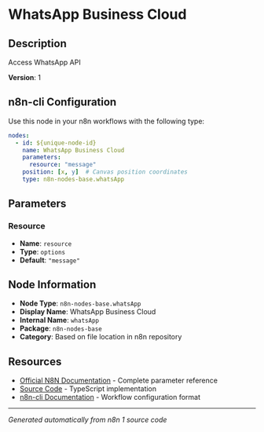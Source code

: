 # WhatsApp Business Cloud

## Description

Access WhatsApp API

**Version**: 1

## n8n-cli Configuration

Use this node in your n8n workflows with the following type:

```yaml
nodes:
  - id: ${unique-node-id}
    name: WhatsApp Business Cloud
    parameters:
      resource: "message"
    position: [x, y]  # Canvas position coordinates
    type: n8n-nodes-base.whatsApp
```

## Parameters

### Resource

- **Name**: `resource`
- **Type**: `options`
- **Default**: `"message"`


## Node Information

- **Node Type**: `n8n-nodes-base.whatsApp`
- **Display Name**: WhatsApp Business Cloud
- **Internal Name**: `whatsApp`
- **Package**: `n8n-nodes-base`
- **Category**: Based on file location in n8n repository

## Resources

- [Official N8N Documentation](https://docs.n8n.io/integrations/builtin/app-nodes/n8n-nodes-base.whatsapp/) - Complete parameter reference
- [Source Code](https://github.com/n8n-io/n8n/blob/master/packages/nodes-base/nodes/WhatsApp/WhatsApp.node.ts) - TypeScript implementation
- [n8n-cli Documentation](https://github.com/edenreich/n8n-cli) - Workflow configuration format

---
*Generated automatically from n8n 1 source code*
